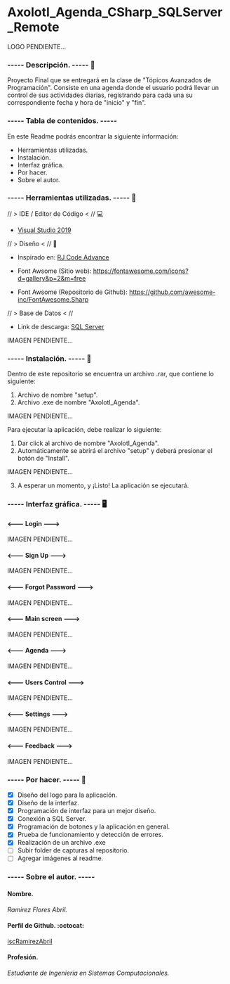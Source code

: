 # Axolotl_Agenda_CSharp_SQLServer_Remote

LOGO PENDIENTE...

### ----- Descripción. ----- 📄
Proyecto Final que se entregará en la clase de "Tópicos Avanzados de Programación". Consiste en una agenda donde el usuario podrá llevar un control de sus actividades
diarias, registrando para cada una su correspondiente fecha y hora de "inicio" y "fin".

### ----- Tabla de contenidos. ----- 
En este Readme podrás encontrar la siguiente información:
- Herramientas utilizadas.
- Instalación.
- Interfaz gráfica.
- Por hacer.
- Sobre el autor.

### ----- Herramientas utilizadas. ----- 🧰
// > IDE / Editor de Código < // 💻
- [Visual Studio 2019](https://visualstudio.microsoft.com/es/)

// > Diseño < // 🎨
- Inspirado en:
[RJ Code Advance](https://www.youtube.com/watch?v=K2lgEPdhGcg&ab_channel=RJCodeAdvance)

- Font Awsome (Sitio web): https://fontawesome.com/icons?d=gallery&p=2&m=free
- Font Awsome (Repositorio de Github): https://github.com/awesome-inc/FontAwesome.Sharp

// > Base de Datos < // 
- Link de descarga: [SQL Server](https://docs.microsoft.com/en-us/sql/ssms/download-sql-server-management-studio-ssms?view=sql-server-ver15)

IMAGEN PENDIENTE...

### ----- Instalación. ----- 📁
Dentro de este repositorio se encuentra un archivo .rar, que contiene lo siguiente:
1. Archivo de nombre "setup".
2. Archivo .exe de nombre "Axolotl_Agenda".

IMAGEN PENDIENTE...

Para ejecutar la aplicación, debe realizar lo siguiente:
1. Dar click al archivo de nombre "Axolotl_Agenda".
2. Automáticamente se abrirá el archivo "setup" y deberá presionar el botón de "Install".

IMAGEN PENDIENTE...

3. A esperar un momento, y ¡Listo! La aplicación se ejecutará.

### ----- Interfaz gráfica. ----- 🖥️
#### <--- Login --->
IMAGEN PENDIENTE...

#### <--- Sign Up --->
IMAGEN PENDIENTE...

#### <--- Forgot Password --->
IMAGEN PENDIENTE...

#### <--- Main screen --->
IMAGEN PENDIENTE...

#### <--- Agenda --->
IMAGEN PENDIENTE...

#### <--- Users Control --->
IMAGEN PENDIENTE...

#### <--- Settings --->
IMAGEN PENDIENTE...

#### <--- Feedback --->
IMAGEN PENDIENTE...

### ----- Por hacer. ----- 📝
- [x] Diseño del logo para la aplicación.
- [x] Diseño de la interfaz.
- [x] Programación de interfaz para un mejor diseño.
- [x] Conexión a SQL Server.
- [x] Programación de botones y la aplicación en general.
- [x] Prueba de funcionamiento y detección de errores.
- [x] Realización de un archivo .exe
- [ ] Subir folder de capturas al repositorio.
- [ ] Agregar imágenes al readme.

### ----- Sobre el autor. -----
#### **Nombre.**
_Ramirez Flores Abril._
#### **Perfil de Github.** :octocat:
[iscRamirezAbril](https://github.com/iscRamirezAbril)
#### **Profesión.**
_Estudiante de Ingeniería en Sistemas Computacionales._
